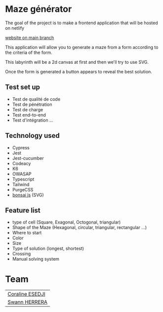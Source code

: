 # Maze générator 

The goal of the project is to make a frontend application that will be hosted on netlify

[website on main branch](https://zigzag-generator.netlify.app/)

This application will allow you to generate a maze from a form according to the criteria of the form.

This labyrinth will be a 2d canvas at first and then we'll try to use SVG.

Once the form is generated a button appears to reveal the best solution.

## Test set up

- Test de qualité de code
- Test de pénétration
- Test de charge
- Test end-to-end
- Test d'intégration
...

## Technology used

- Cypress
- Jest
- Jest-cucumber
- Codeacy
- K6
- OWASAP
- Typescript
- Tailwind
- PurgeCSS
- [bonsai js](http://bonsaijs.org/) (SVG)

## Feature list

- type of cell (Square, Exagonal, Octogonal, triangular)
- Shape of the Maze (Hexagonal, circular, triangular, rectangular ...)
- Where to start
- Color
- Size
- Type of solution (longest, shortest)
- Crossing
- Manual solving system


# Team 
|                                                  |
| :----------------------------------------------- |
| [Coraline ESEDJI](https://github.com/coco-as-co)  | 
| [Swann HERRERA](https://github.com/SwannHERRERA) |